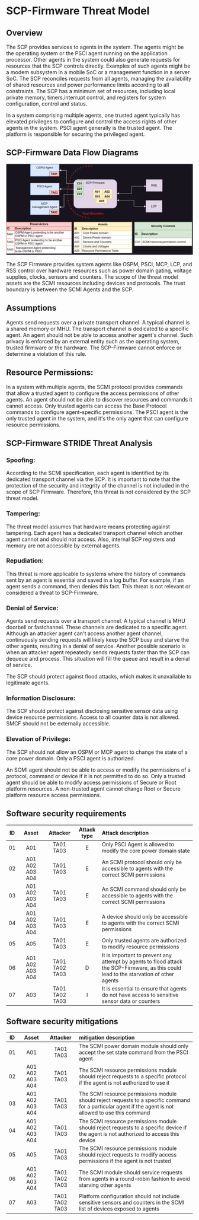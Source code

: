# SCP-Firmware Threat Model

## Overview

The SCP provides services to agents in the system. The agents might be the
operating system or the PSCI agent running on the application processor. Other
agents in the system could also generate requests for resources that the SCP
controls directly. Examples of such agents might be a modem subsystem in a
mobile SoC or a management function in a server SoC. The SCP reconciles requests
from all agents, managing the availability of shared resources and power
performance limits according to all constraints. The SCP has a minimum set of
resources, including local private memory, timers,interrupt control, and
registers for system configuration, control and status.

In a system comprising multiple agents, one trusted agent typically has elevated
privileges to configure and control the access rights of other agents in the
system. PSCI agent generally is the trusted agent. The platform is responsible
for securing the privileged agent.


## SCP-Firmware Data Flow Diagrams

![SCP Firmware Data Flow Diagram](threat_model/Threat_model.drawio.svg)

The SCP Firmware provides system agents like OSPM, PSCI, MCP, LCP, and RSS
control over hardware resources such as power domain gating, voltage supplies,
clocks, sensors and counters. The scope of the threat model assets are the SCMI
resources including devices and protocols. The trust boundary is between the
SCMI Agents and the SCP.

## Assumptions

Agents send requests over a private transport channel. A typical channel is a
shared memory or MHU. The transport channel is dedicated to a specific agent.
An agent should not be able to access another agent's channel.
Such privacy is enforced by an external entity such as the operating system,
trusted firmware or the hardware. The SCP-Firmware cannot enforce or determine a
violation of this rule.

## Resource Permissions:

In a system with multiple agents, the SCMI protocol provides commands that allow
a trusted agent to configure the access permissions of other agents. An agent
should not be able to discover resources and commands it cannot access.
Only trusted agents can access the Base Protocol commands to configure
agent-specific permissions. The PSCI agent is the only trusted agent in the
system, and it's the only agent that can configure resource permissions.

## SCP-Firmware STRIDE Threat Analysis

### Spoofing:

According to the SCMI specification, each agent is identified by its dedicated
transport channel via the SCP. It is important to note that the protection of
the security and integrity of the channel is not included in the scope of SCP
Firmware. Therefore, this threat is not considered by the SCP threat model.

### Tampering:

The threat model assumes that hardware means protecting against tampering. Each
agent has a dedicated transport channel which another agent cannot  and should
not access. Also, internal SCP registers and memory are not accessible by
external agents.

### Repudiation:

This threat is more applicable to systems where the history of commands sent by
an agent is essential and saved in a log buffer. For example, if an agent sends
a command, then denies this fact. This threat is not relevant or considered a
threat to SCP-Firmware.

### Denial of Service:

Agents send requests over a transport channel. A typical channel is MHU doorbell
or fastchannel. These channels are dedicated to a specific agent. Although an
attacker agent can't access another agent channel, continuously sending requests
will likely keep the SCP busy and starve the other agents, resulting in a denial
of service. Another possible scenario is when an attacker agent repeatedly sends
requests faster than the SCP can dequeue and process. This situation will fill
the queue and result in a denial of service.

The SCP should protect against flood attacks, which makes it unavailable to
legitimate agents.

### Information Disclosure:

The SCP should protect against disclosing sensitive sensor data using device
resource permissions. Access to all counter data is not allowed. SMCF should not
be externally accessible.

### Elevation of Privilege:

The SCP should not allow an OSPM or MCP agent to change the state of a core
power domain. Only a PSCI agent is authorized.

An SCMI agent should not be able to access or modify the permissions of a
protocol, command or device if it is not permitted to do so. Only a trusted
agent should be able to modify access permissions of Secure or Root platform
resources. A non-trusted agent cannot change Root or Secure platform resource
access permissions.

## Software security requirements

| ID  | Asset | Attacker | Attack type | Attack description |
| --- | :---: | :------: | :----------------: | :--------- |
| 01 | A01 | TA01 TA03 | E | Only PSCI Agent is allowed to modify the core power domain state |
| 02 | A01 A02 A03 A04 | TA01 TA03 | E | An SCMI protocol should only be accessible to agents with the correct SCMI permissions |
| 03 | A01 A02 A03 A04 | TA01 TA03 | E | An SCMI command should only be accessible to agents with the correct SCMI permissions |
| 04 | A01 A02 A03 A04 | TA01 TA03 | E | A device should only be accessible to agents with the correct SCMI permissions |
| 05 | A05 | TA01 TA03 | E | Only trusted agents are authorized to modify resource permissions |
| 06 | A01 A02 A03 A04 | TA01 TA02 TA03 | D | It is important to prevent any attempt by agents to flood attack the SCP-Firmware, as this could lead to the starvation of other agents |
| 07 | A03 | TA01 TA02 TA03 | I | It is essential to ensure that agents do not have access to sensitive sensor data or counters |


## Software security mitigations

| ID  | Asset | Attacker | mitigation description |
| --- | :---: | :------: | :--------- |
| 01 | A01 | TA01 TA03 | The SCMI power domain module should only accept the set state command from the PSCI agent |
| 02 | A01 A02 A03 A04 | TA01 TA03 | The SCMI resource permissions module should reject requests to a specific protocol if the agent is not authorized to use it |
| 03 | A01 A02 A03 A04 | TA01 TA03 | The SCMI resource permissions module should reject requests to a specific command for a particular agent if the agent is not allowed to use this command |
| 04 | A01 A02 A03 A04 | TA01 TA03 |The SCMI resource permissions module should reject requests to a specific device if the agent is not authorized to access this device |
| 05 | A05 | TA01 TA03 | The SCMI resource permissions module should reject requests to modify access permissions if the agent is not trusted |
| 06 | A01 A02 A03 A04 | TA01 TA02 TA03 | The SCMI module should service requests from agents in a round-robin fashion to avoid starving other agents |
| 07 | A03 | TA01 TA02 TA03 | Platform configuration should not include sensitive sensors and counters in the SCMI list of devices exposed to agents |
